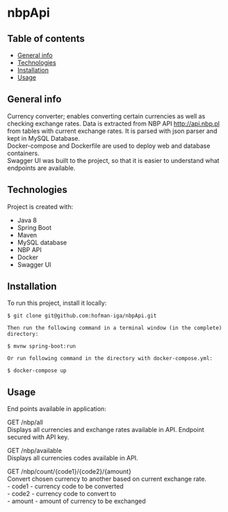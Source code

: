 # nbpApi

## Table of contents
* [General info](#general-info)
* [Technologies](#technologies)
* [Installation](#installation)
* [Usage](#usage)

## General info
Currency converter; enables converting certain currencies as well as checking exchange rates. Data is extracted from NBP API http://api.nbp.pl from tables with current exchange rates. It is parsed with json parser and kept in MySQL Database.
\
Docker-compose and Dockerfile are used to deploy web and database containers.
\
Swagger UI was built to the project, so that it is easier to understand what endpoints are available.
  
## Technologies
Project is created with:
* Java 8
* Spring Boot
* Maven
* MySQL database
* NBP API
* Docker
* Swagger UI
	
## Installation
To run this project, install it locally:

```
$ git clone git@github.com:hofman-iga/nbpApi.git

Then run the following command in a terminal window (in the complete) directory:

$ mvnw spring-boot:run

Or run following command in the directory with docker-compose.yml: 

$ docker-compose up
```

## Usage

End points available in application: 

GET
/nbp/all \
Displays all currencies and exchange rates available in API. Endpoint secured with API key.

GET
/nbp/available \
Displays all currencies codes available in API.

GET
/nbp/count/{code1}/{code2}/{amount} \
Convert chosen currency to another based on current exchange rate.\
       - code1 - currency code to be converted \
       - code2 - currency code to convert to\
       - amount - amount of currency to be exchanged
